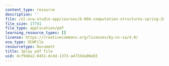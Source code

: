 ```yaml
---
content_type: resource
description: ''
file: /ol-ocw-studio-app/courses/6-004-computation-structures-spring-2017/4cf948a20451dc4d1373a47334a06e83_r3c31nh_iOc.pdf
file_size: 17741
file_type: application/pdf
learning_resource_types: []
license: https://creativecommons.org/licenses/by-nc-sa/4.0/
ocw_type: OCWFile
resourcetype: Document
title: 3play pdf file
uid: 4cf948a2-0451-dc4d-1373-a47334a06e83
---
```

